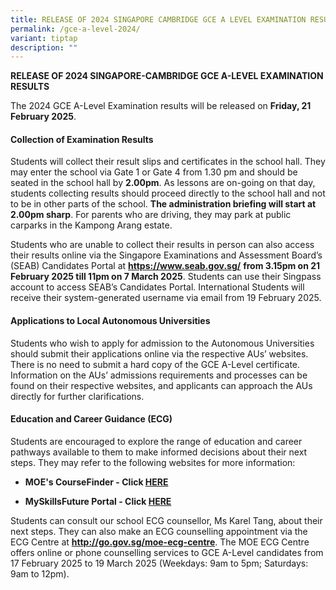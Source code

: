 ```yaml
---
title: RELEASE OF 2024 SINGAPORE CAMBRIDGE GCE A LEVEL EXAMINATION RESULTS
permalink: /gce-a-level-2024/
variant: tiptap
description: ""
---
```

<p><strong>RELEASE OF 2024 SINGAPORE-CAMBRIDGE GCE A-LEVEL EXAMINATION RESULTS</strong>
</p>
<p>The 2024 GCE A-Level Examination results will be released on <strong>Friday, 21 February 2025</strong>.</p>
<h4><strong>Collection of Examination Results</strong></h4>
<p>Students will collect their result slips and certificates in the school
hall. They may enter the school via Gate 1 or Gate 4 from 1.30 pm and should
be seated in the school hall by <strong>2.00pm</strong>. As lessons are
on-going on that day, students collecting results should proceed directly
to the school hall and not to be in other parts of the school. <strong>The administration briefing will start at 2.00pm sharp</strong>.
For parents who are driving, they may park at public carparks in the Kampong
Arang estate.</p>
<p>Students who are unable to collect their results in person can also access
their results online via the Singapore Examinations and Assessment Board’s
(SEAB) Candidates Portal at <strong><a href="https://www.seab.gov.sg/" rel="noopener nofollow" target="_blank">https://www.seab.gov.sg/</a></strong>&nbsp;<strong>from 3.15pm on 21 February 2025 till 11pm on 7 March 2025</strong>.
Students can use their Singpass account to access SEAB’s Candidates Portal.
International Students will receive their system-generated username via
email from 19 February 2025.</p>
<p></p>
<h4><strong>Applications to Local Autonomous Universities</strong></h4>
<p>Students who wish to apply for admission to the Autonomous Universities
should submit their applications online via the respective AUs’ websites.
There is no need to submit a hard copy of the GCE A-Level certificate.
Information on the AUs’ admissions requirements and processes can be found
on their respective websites, and applicants can approach the AUs directly
for further clarifications.</p>
<h4><strong>Education and Career Guidance (ECG)</strong></h4>
<p>Students are encouraged to explore the range of education and career pathways
available to them to make informed decisions about their next steps. They
may refer to the following websites for more information:</p>
<ul data-tight="true" class="tight">
<li>
<p><strong>MOE's CourseFinder - Click <a href="https://www.moe.gov.sg/coursefinder" rel="noopener noreferrer nofollow" target="_blank">HERE</a></strong>
</p>
</li>
<li>
<p><strong>MySkillsFuture Portal - Click <a href="https://go.gov.sg/mysfpreu" rel="noopener noreferrer nofollow" target="_blank">HERE</a></strong>
</p>
<p></p>
</li>
</ul>
<p>Students can consult our school ECG counsellor, Ms Karel Tang, about their
next steps. They can also make an ECG counselling appointment via the ECG
Centre at <strong><a href="http://go.gov.sg/moe-ecg-centre" rel="noopener nofollow" target="_blank">http://go.gov.sg/moe-ecg-centre</a></strong>.
The MOE ECG Centre offers online or phone counselling services to GCE A-Level
candidates from 17 February 2025 to 19 March 2025 (Weekdays: 9am to 5pm;
Saturdays: 9am to 12pm).</p>